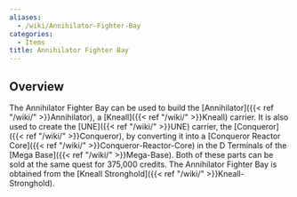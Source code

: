 ```yaml
---
aliases:
  - /wiki/Annihilator-Fighter-Bay
categories:
  - Items
title: Annihilator Fighter Bay
---
```


## Overview

The Annihilator Fighter Bay can be used to build the [Annihilator]({{< ref "/wiki/" >}}Annihilator), a [Kneall]({{< ref "/wiki/" >}}Kneall) carrier. It is also used to create the [UNE]({{< ref "/wiki/" >}}UNE) carrier, the [Conqueror]({{< ref "/wiki/" >}}Conqueror), by converting it into a [Conqueror Reactor Core]({{< ref "/wiki/" >}}Conqueror-Reactor-Core) in the D Terminals of the [Mega Base]({{< ref "/wiki/" >}}Mega-Base). Both of these parts can be sold at the same quest for 375,000 credits. The Annihilator Fighter Bay is obtained from the [Kneall Stronghold]({{< ref "/wiki/" >}}Kneall-Stronghold).
